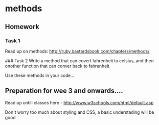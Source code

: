 # methods

## Homework

### Task 1
Read up on methods: http://ruby.bastardsbook.com/chapters/methods/

### Task 2
Write a method that can covert fahrenheit to celsius, and then onother function that can conver back to fahrenheit.

Use these methods in your code...

## Preparation for wee 3 and onwards....

Read up untill classes here - http://www.w3schools.com/html/default.asp   

Don't worry too much about styling and CSS, a basic understading will be good   


